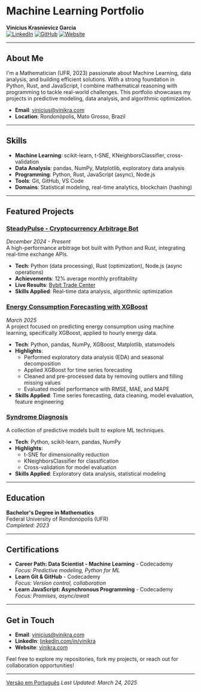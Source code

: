 # Machine Learning Portfolio  
**Vinícius Krasnievicz Garcia**  
[![LinkedIn](https://img.shields.io/badge/LinkedIn-vinikra-blue)](https://linkedin.com/in/vinikra) [![GitHub](https://img.shields.io/badge/GitHub-vinikra-black)](https://github.com/vinikra) [![Website](https://img.shields.io/badge/Website-vinikra.com-green)](https://vinikra.com)  

---

## About Me  
I'm a Mathematician (UFR, 2023) passionate about Machine Learning, data analysis, and building efficient solutions. With a strong foundation in Python, Rust, and JavaScript, I combine mathematical reasoning with programming to tackle real-world challenges. This portfolio showcases my projects in predictive modeling, data analysis, and algorithmic optimization.  

- **Email**: vinicius@vinikra.com  
- **Location**: Rondonópolis, Mato Grosso, Brazil  

---

## Skills  
- **Machine Learning**: scikit-learn, t-SNE, KNeighborsClassifier, cross-validation  
- **Data Analysis**: pandas, NumPy, Matplotlib, exploratory data analysis  
- **Programming**: Python, Rust, JavaScript (async), Node.js  
- **Tools**: Git, GitHub, VS Code  
- **Domains**: Statistical modeling, real-time analytics, blockchain (hashing)  

---

## Featured Projects  

### [SteadyPulse - Cryptocurrency Arbitrage Bot](https://github.com/Vinikra/SteadyPulse)  
*December 2024 - Present*  
A high-performance arbitrage bot built with Python and Rust, integrating real-time exchange APIs.  
- **Tech**: Python (data processing), Rust (optimization), Node.js (async operations)  
- **Achievements**: 12% average monthly profitability  
- **Live Results**: [Bybit Trade Center](https://www.bybit.com/copyTrade/trade-center/detail?leaderMark=ON4MQBiq027SR+ZNzGZ58Q==)  
- **Skills Applied**: Real-time data analysis, algorithmic optimization  

### [Energy Consumption Forecasting with XGBoost](https://github.com/Vinikra/energy-forecast)  
*March 2025*  
A project focused on predicting energy consumption using machine learning, specifically XGBoost, applied to hourly energy data.  
- **Tech**: Python, pandas, NumPy, XGBoost, Matplotlib, statsmodels  
- **Highlights**:  
  - Performed exploratory data analysis (EDA) and seasonal decomposition  
  - Applied XGBoost for time series forecasting  
  - Cleaned and pre-processed data by removing outliers and filling missing values  
  - Evaluated model performance with RMSE, MAE, and MAPE  
- **Skills Applied**: Time series forecasting, data cleaning, model evaluation, feature engineering  

### [Syndrome Diagnosis](https://github.com/vinikra/syndrome-diagnosis)
A collection of predictive models built to explore ML techniques.  
- **Tech**: Python, scikit-learn, pandas, NumPy  
- **Highlights**:  
  - t-SNE for dimensionality reduction  
  - KNeighborsClassifier for classification  
  - Cross-validation for model evaluation  
- **Skills Applied**: Exploratory data analysis, statistical modeling  

---

## Education  
**Bachelor's Degree in Mathematics**  
Federal University of Rondonópolis (UFR)  
*Completed: 2023*  

---

## Certifications  
- **Career Path: Data Scientist - Machine Learning** - Codecademy  
  *Focus: Predictive modeling, Python for ML*  
- **Learn Git & GitHub** - Codecademy  
  *Focus: Version control, collaboration*  
- **Learn JavaScript: Asynchronous Programming** - Codecademy  
  *Focus: Promises, async/await*  

---

## Get in Touch  
- **Email**: [vinicius@vinikra.com](mailto:vinicius@vinikra.com)  
- **LinkedIn**: [linkedin.com/in/vinikra](https://linkedin.com/in/vinikra)  
- **Website**: [vinikra.com](https://vinikra.com)  

Feel free to explore my repositories, fork my projects, or reach out for collaboration opportunities!  

---
[Versão em Português](README.pt.md)
*Last Updated: March 24, 2025*
